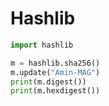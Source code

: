 # Hashlib

```python
import hashlib

m = hashlib.sha256()
m.update("Amin-MAG")
print(m.digest())
print(m.hexdigest())
```


